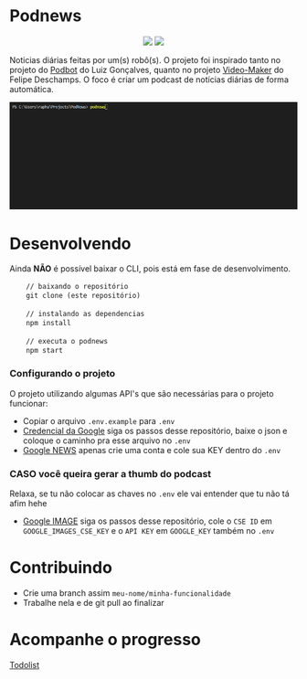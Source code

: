 # Podnews

<p align="center">
  <img src="http://icons.iconarchive.com/icons/diversity-avatars/avatars/128/robot-01-icon.png" width="100">
  <img src="https://cdn3.iconfinder.com/data/icons/wpzoom-developer-icon-set/500/49-512.png" width="100">
</p>

Noticias diárias feitas por um(s) robô(s). O projeto foi inspirado tanto no projeto do [Podbot](https://github.com/lhcgoncalves/podbot) do Luiz Gonçalves, quanto no projeto [Video-Maker](https://github.com/filipedeschamps/video-maker) do Felipe Deschamps. O foco é criar um podcast de notícias diárias de forma automática.

<img src="./demo.gif">

# Desenvolvendo

Ainda **NÃO** é possível baixar o CLI, pois está em fase de desenvolvimento.

```
    // baixando o repositório
    git clone (este repositório)

    // instalando as dependencias
    npm install

    // executa o podnews
    npm start
```

### Configurando o projeto

O projeto utilizando algumas API's que são necessárias para o projeto funcionar:

- Copiar o arquivo `.env.example` para `.env` 
- [Credencial da Google](https://github.com/googleapis/nodejs-speech#using-the-client-library) siga os passos desse repositório, baixe o json e coloque o caminho pra esse arquivo no `.env`
- [Google NEWS](https://newsapi.org/docs/get-started) apenas crie uma conta e cole sua KEY dentro do `.env`

### CASO você queira gerar a thumb do podcast

Relaxa, se tu não colocar as chaves no `.env` ele vai entender que tu não tá afim hehe

- [Google IMAGE](https://github.com/vadimdemedes/google-images#set-up-google-custom-search-engine) siga os passos desse repositório, cole o `CSE ID` em `GOOGLE_IMAGES_CSE_KEY` e o `API KEY` em `GOOGLE_KEY` também no `.env`


# Contribuindo
- Crie uma branch assim `meu-nome/minha-funcionalidade`
- Trabalhe nela e de git pull ao finalizar

# Acompanhe o progresso

[Todolist](https://github.com/raphaelkieling/PodNews/issues/1)
